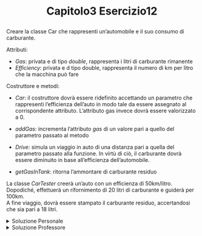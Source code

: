 # <p align=center> Capitolo3 Esercizio12 </p>
Creare la classe Car che rappresenti un’automobile e il suo
consumo di carburante. <br>

Attributi:

- *Gas*: privata e di tipo *double*, rappresenta i litri di carburante
rimanente
- *Efficiency*: privata e d tipo double, rappresenta il numero di km
per litro che la macchina può fare

Costruttore e metodi:

- *Car*: il costruttore dovrà essere ridefinito accettando un
parametro che rappresenti l’efficienza dell’auto in modo tale da
essere assegnato al corrispondente attributo. L’attributo gas
invece dovrà essere valorizzato a 0.

- *addGas*: incrementa l’attributo *gas* di un valore pari a quello del parametro passato al metodo

- *Drive*: simula un viaggio in auto di una distanza pari a quella del
parametro passato alla funzione. In virtù di ciò, il carburante
dovrà essere diminuito in base all’efficienza dell’automobile.

- *getGasInTank*: ritorna l’ammontare di carburante residuo

La classe *CarTester* creerà un’auto con un efficienza di
50km/litro. <br>
Dopodiché, effettuerà un rifornimento di 20 litri di
carburante e guiderà per 100km. <br>
A fine viaggio, dovrà essere stampato il carburante residuo, accertandosi che sia pari a 18 litri.

<details closed>

<summary> Soluzione Personale </summary>

[Car.java]<https://github.com/FedVlogger17/Uni-Notes/blob/main/Primo%20Anno/Secondo%20Semestre/Metodologie%20di%20Programmazione/Esercizi/Esercizi%20Capitolo%203/Esercizio_12/src/Esercizio12/Car.java()> <br>
[CarTester.java](https://github.com/FedVlogger17/Uni-Notes/blob/main/Primo%20Anno/Secondo%20Semestre/Metodologie%20di%20Programmazione/Esercizi/Esercizi%20Capitolo%203/Esercizio_12/src/Esercizio12/CarTester.java)
</details>

<details closed>

<summary> Soluzione Professore </summary>

[Car.java](https://github.com/FedVlogger17/Uni-Notes/blob/main/Primo%20Anno/Secondo%20Semestre/Metodologie%20di%20Programmazione/Esercizi/Esercizi%20Capitolo%203/Esercizio_12/src/Esercizio12Prof/Car.java) <br>
[CarTester.java](https://github.com/FedVlogger17/Uni-Notes/blob/main/Primo%20Anno/Secondo%20Semestre/Metodologie%20di%20Programmazione/Esercizi/Esercizi%20Capitolo%203/Esercizio_12/src/Esercizio12Prof/CarTester.java)

</details>
